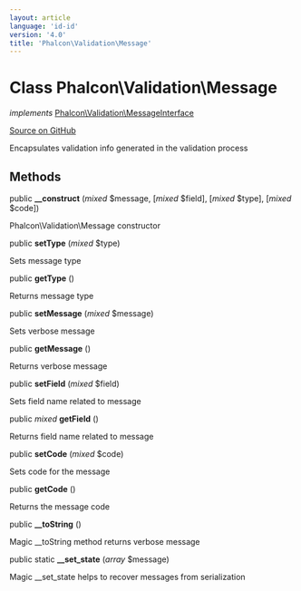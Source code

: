```yaml
---
layout: article
language: 'id-id'
version: '4.0'
title: 'Phalcon\Validation\Message'
---
```


# Class **Phalcon\Validation\Message**

*implements* [Phalcon\Validation\MessageInterface](api/Phalcon_Validation_MessageInterface)

<a href="https://github.com/phalcon/cphalcon/tree/v4.0.0/phalcon/validation/message.zep" class="btn btn-default btn-sm">Source on GitHub</a>

Encapsulates validation info generated in the validation process

## Methods

public **__construct** (*mixed* $message, [*mixed* $field], [*mixed* $type], [*mixed* $code])

Phalcon\Validation\Message constructor

public **setType** (*mixed* $type)

Sets message type

public **getType** ()

Returns message type

public **setMessage** (*mixed* $message)

Sets verbose message

public **getMessage** ()

Returns verbose message

public **setField** (*mixed* $field)

Sets field name related to message

public *mixed* **getField** ()

Returns field name related to message

public **setCode** (*mixed* $code)

Sets code for the message

public **getCode** ()

Returns the message code

public **__toString** ()

Magic __toString method returns verbose message

public static **__set_state** (*array* $message)

Magic __set_state helps to recover messages from serialization